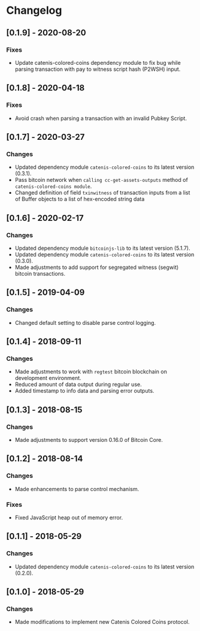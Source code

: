 # Changelog

## [0.1.9] - 2020-08-20

### Fixes
- Update catenis-colored-coins dependency module to fix bug while parsing transaction with pay to witness script hash
 (P2WSH) input.

## [0.1.8] - 2020-04-18

### Fixes
- Avoid crash when parsing a transaction with an invalid Pubkey Script.

## [0.1.7] - 2020-03-27

### Changes
- Updated dependency module `catenis-colored-coins` to its latest version (0.3.1).
- Pass bitcoin network when `calling cc-get-assets-outputs` method of `catenis-colored-coins module`.
- Changed definition of field `txinwitness` of transaction inputs from a list of Buffer objects to a list of hex-encoded
 string data

## [0.1.6] - 2020-02-17

### Changes
- Updated dependency module `bitcoinjs-lib` to its latest version (5.1.7).
- Updated dependency module `catenis-colored-coins` to its latest version (0.3.0).
- Made adjustments to add support for segregated witness (segwit) bitcoin transactions.

## [0.1.5] - 2019-04-09

### Changes
- Changed default setting to disable parse control logging.

## [0.1.4] - 2018-09-11

### Changes
- Made adjustments to work with `regtest` bitcoin blockchain on development environment.
- Reduced amount of data output during regular use.
- Added timestamp to info data and parsing error outputs.

## [0.1.3] - 2018-08-15

### Changes
- Made adjustments to support version 0.16.0 of Bitcoin Core.

## [0.1.2] - 2018-08-14

### Changes
- Made enhancements to parse control mechanism.

### Fixes
- Fixed JavaScript heap out of memory error.

## [0.1.1] - 2018-05-29

### Changes
- Updated dependency module `catenis-colored-coins` to its latest version (0.2.0).

## [0.1.0] - 2018-05-29

### Changes
- Made modifications to implement new Catenis Colored Coins protocol.